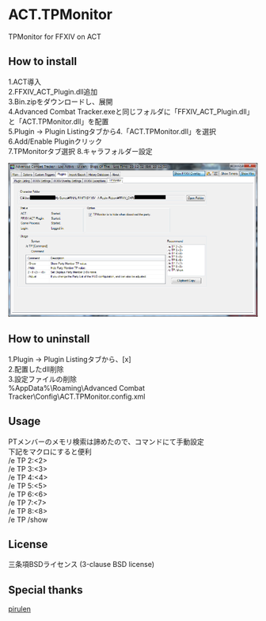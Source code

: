 ACT.TPMonitor
=============

TPMonitor for FFXIV on ACT

How to install
----------------
1.ACT導入  
2.FFXIV_ACT_Plugin.dll追加  
3.Bin.zipをダウンロードし、展開  
4.Advanced Combat Tracker.exeと同じフォルダに「FFXIV_ACT_Plugin.dll」と「ACT.TPMonitor.dll」を配置  
5.Plugin -> Plugin Listingタブから4.「ACT.TPMonitor.dll」を選択  
6.Add/Enable Pluginクリック  
7.TPMonitorタブ選択
8.キャラフォルダー設定

![Main](https://github.com/GB19xx/ACT.TPMonitor/blob/master/img/Settings.png "設定画面")


How to uninstall
----------------
1.Plugin -> Plugin Listingタブから、[x]  
2.配置したdll削除  
3.設定ファイルの削除  
%AppData%\Roaming\Advanced Combat Tracker\Config\ACT.TPMonitor.config.xml  

Usage
------
PTメンバーのメモリ検索は諦めたので、コマンドにて手動設定  
下記をマクロにすると便利  
/e TP 2:<2>  
/e TP 3:<3>  
/e TP 4:<4>  
/e TP 5:<5>  
/e TP 6:<6>  
/e TP 7:<7>  
/e TP 8:<8>  
/e TP /show  

License
-------
三条項BSDライセンス (3-clause BSD license)

Special thanks
----------------
[pirulen](http://typodermicfonts.com/pirulen/)

